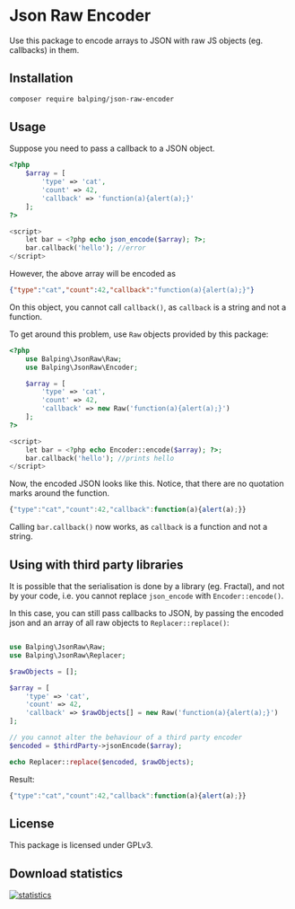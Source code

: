 # Json Raw Encoder

Use this package to encode arrays to JSON with raw JS objects (eg. callbacks) in them.


## Installation

```bash
composer require balping/json-raw-encoder
```



## Usage

Suppose you need to pass a callback to a JSON object.

```php
<?php
    $array = [
        'type' => 'cat',
        'count' => 42,
        'callback' => 'function(a){alert(a);}'
    ];
?>

<script>
    let bar = <?php echo json_encode($array); ?>;
    bar.callback('hello'); //error
</script>
```

However, the above array will be encoded as

```json
{"type":"cat","count":42,"callback":"function(a){alert(a);}"}
```

On this object, you cannot call `callback()`, as `callback` is a string and not a function.

To get around this problem, use `Raw` objects provided by this package:

```php
<?php
    use Balping\JsonRaw\Raw;
    use Balping\JsonRaw\Encoder;

    $array = [
        'type' => 'cat',
        'count' => 42,
        'callback' => new Raw('function(a){alert(a);}')
    ];
?>

<script>
    let bar = <?php echo Encoder::encode($array); ?>;
    bar.callback('hello'); //prints hello
</script>
```

Now, the encoded JSON looks like this. Notice, that there are no quotation marks around the function.

```js
{"type":"cat","count":42,"callback":function(a){alert(a);}}
```

Calling `bar.callback()` now works, as `callback` is a function and not a string.

## Using with third party libraries

It is possible that the serialisation is done by a library (eg. Fractal), and not by your code, i.e. you cannot replace `json_encode` with `Encoder::encode()`.

In this case, you can still pass callbacks to JSON, by passing the encoded json and an array of all raw objects to `Replacer::replace()`:

```php

use Balping\JsonRaw\Raw;
use Balping\JsonRaw\Replacer;

$rawObjects = [];

$array = [
    'type' => 'cat',
    'count' => 42,
    'callback' => $rawObjects[] = new Raw('function(a){alert(a);}')
];

// you cannot alter the behaviour of a third party encoder
$encoded = $thirdParty->jsonEncode($array);

echo Replacer::replace($encoded, $rawObjects);
```

Result:

```js
{"type":"cat","count":42,"callback":function(a){alert(a);}}
```

## License

This package is licensed under GPLv3.

## Download statistics

[![statistics](https://packagist-statistics.dura.hu/balping/json-raw-encoder/10days.svg)](https://packagist-statistics.dura.hu/balping/json-raw-encoder/10days.svg)
